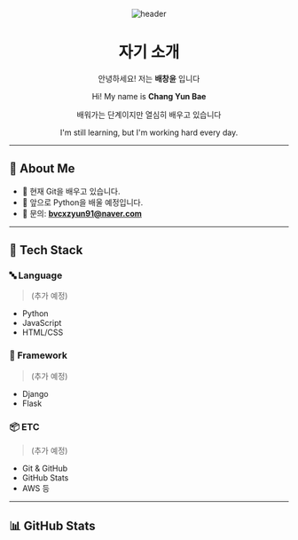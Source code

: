 <!-- Header -->
<p align="center">
  <img src="https://capsule-render.vercel.app/api?type=waving&color=gradient&height=300&section=header&text=Good%20to%20see%20you%20%F0%9F%A4%97" alt="header" />
</p>

<!-- Self Introduction -->
<div align="center">

  <h1>자기 소개</h1>

  <p>안녕하세요! 저는 <strong>배창윤</strong> 입니다</p>
  <p>Hi! My name is <strong>Chang Yun Bae</strong></p>
  <p>배워가는 단계이지만 열심히 배우고 있습니다</p>
  <p>I'm still learning, but I'm working hard every day.</p>

</div>

---

## 👀 About Me

- 🔧 현재 Git을 배우고 있습니다.  
- 🐍 앞으로 Python을 배울 예정입니다.  
- 📧 문의: **bvcxzyun91@naver.com**

---

## 🧱 Tech Stack

### 🔤 Language  
> (추가 예정)  
- Python  
- JavaScript  
- HTML/CSS  

### 🧰 Framework  
> (추가 예정)  
- Django  
- Flask  

### 📦 ETC  
> (추가 예정)  
- Git & GitHub  
- GitHub Stats  
- AWS 등

---

## 📊 GitHub Stats 

